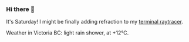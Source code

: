 ### Hi there :wave:

It's Saturday! I might be finally adding refraction to my [terminal raytracer](https://github.com/bewuethr/bash-raytracer).

Weather in Victoria BC: light rain shower, at +12°C.
